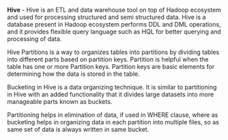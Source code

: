**Hive** - Hive is an ETL and data warehouse tool on top of Hadoop ecosystem and used for processing structured and semi structured data. Hive is a database present in Hadoop ecosystem performs DDL and DML operations, and it provides flexible query language such as HQL for better querying and processing of data.


Hive Partitions is a way to organizes tables into partitions by dividing tables into different parts based on partition keys.
Partition is helpful when the table has one or more Partition keys. Partition keys are basic elements for determining how the data is stored in the table.


Bucketing in Hive is a data organizing technique. It is similar to partitioning in Hive with an added functionality that it divides large datasets into more manageable parts known as buckets.


Partitioning helps in elimination of data, if used in WHERE clause, where as bucketing helps in organizing data in each partition into multiple files, so as same set of data is always written in same bucket.
